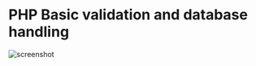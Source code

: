 # PHP Basic validation and database handling

![screenshot](https://res.cloudinary.com/dq5anctrd/image/upload/v1518390165/Captura_de_tela_de_2018-02-11_21-00-55_ztnqrj.png)
